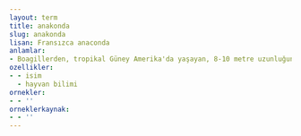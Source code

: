 ```yaml
---
layout: term
title: anakonda
slug: anakonda
lisan: Fransızca anaconda
anlamlar:
- Boagillerden, tropikal Güney Amerika'da yaşayan, 8-10 metre uzunluğunda, avını sararak ve sıkarak öldüren bir tür yılan (Eunectes murinus)
ozellikler:
- - isim
  - hayvan bilimi
ornekler:
- - ''
orneklerkaynak:
- - ''
---
```

